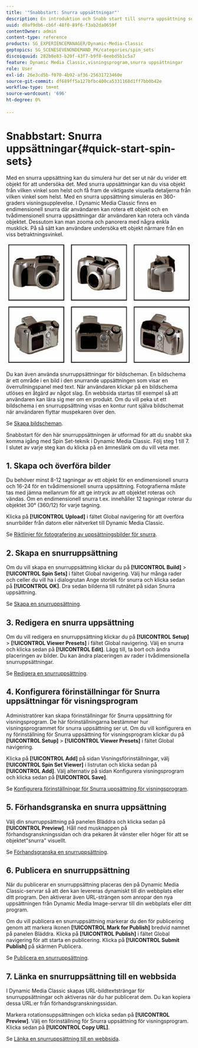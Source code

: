 ```yaml
---
title: '"Snabbstart: Snurra uppsättningar"'
description: En introduktion och Snabb start till snurra uppsättning som hjälper dig att komma igång snabbt.
uuid: d0af9db6-cb6f-48f0-89f6-f3ab2da0659f
contentOwner: admin
content-type: reference
products: SG_EXPERIENCEMANAGER/Dynamic-Media-Classic
geptopics: SG_SCENESEVENONDEMAND_PK/categories/spin_sets
discoiquuid: 282b8e83-b20f-43f7-b9f8-6eebd5b1c5a7
feature: Dynamic Media Classic,visningsprogram,snurra uppsättningar
role: User
exl-id: 26e3cd5b-f070-4b92-af36-25631723460e
source-git-commit: df689ff5a127bfbc400ca5331168d1ff7bb0b42e
workflow-type: tm+mt
source-wordcount: '696'
ht-degree: 0%

---
```


# Snabbstart: Snurra uppsättningar{#quick-start-spin-sets}

Med en snurra uppsättning kan du simulera hur det ser ut när du vrider ett objekt för att undersöka det. Med snurra uppsättningar kan du visa objekt från vilken vinkel som helst och få fram de viktigaste visuella detaljerna från vilken vinkel som helst. Med en snurra uppsättning simuleras en 360-graders visningsupplevelse. I Dynamic Media Classic finns en endimensionell snurra där användaren kan rotera ett objekt och en tvådimensionell snurra uppsättningar där användaren kan rotera och vända objektet. Dessutom kan man zooma och panorera med några enkla musklick. På så sätt kan användare undersöka ett objekt närmare från en viss betraktningsvinkel.

![Bilder för en snurra uppsättning.](/help/assets/spin_set.png)

Du kan även använda snurruppsättningar för bildscheman. En bildschema är ett område i en bild i den snurrande uppsättningen som visar en överrullningspanel med text. När användaren klickar på en bildschema utlöses en åtgärd av något slag. En webbsida startas till exempel så att användaren kan lära sig mer om en produkt. Om du vill peka ut ett bildschema i en snurruppsättning visas en kontur runt själva bildschemat när användaren flyttar muspekaren över den.

Se [Skapa bildscheman](creating-image-maps.md).

Snabbstart för den här snurruppsättningen är utformad för att du snabbt ska komma igång med Spin Set-teknik i Dynamic Media Classic. Följ steg 1 till 7. I slutet av varje steg kan du klicka på en ämneslänk om du vill veta mer.

## 1. Skapa och överföra bilder

Du behöver minst 8-12 tagningar av ett objekt för en endimensionell snurra och 16-24 för en tvådimensionell snurra uppsättning. Fotografierna måste tas med jämna mellanrum för att ge intryck av att objektet roteras och vändas. Om en endimensionell snurra t.ex. innehåller 12 tagningar roterar du objektet 30° (360/12) för varje tagning.

Klicka på **[!UICONTROL Upload]** i fältet Global navigering för att överföra snurrbilder från datorn eller nätverket till Dynamic Media Classic.

Se [Riktlinjer för fotografering av uppsättningsbilder för snurra](creating-spin-set.md#guidelines-for-shooting-spin-set-images).

## 2. Skapa en snurruppsättning

Om du vill skapa en snurruppsättning klickar du på **[!UICONTROL Build]** > **[!UICONTROL Spin Sets]** i fältet Global navigering. Välj hur många rader och celler du vill ha i dialogrutan Ange storlek för snurra och klicka sedan på **[!UICONTROL OK]**. Dra sedan bilderna till rutnätet på sidan Snurra uppsättning.

Se [Skapa en snurruppsättning](creating-spin-set.md#creating-a-spin-set).

<!-- 

Comment Type: remark
Last Modified By: unknown unknown 
Last Modified Date: 

<p>See <a href="#UnresolvedLink-sc7_spinsets_sp.xml#WS98ca2e6790647c06-245331fc135ab744793-8000">Including Image Maps in Spin Sets</a> to add clickable, hotspot regions, known as Image Maps, to images in a Spin Set. </p>

 -->

<!-- 

Comment Type: remark
Last Modified By: unknown unknown 
Last Modified Date: 

<p>See also <a href="#UnresolvedLink-sc7_spinsets_sp.xml#WS98ca2e6790647c06229f600f135ab7cc461-8000">Managing InfoPanel content</a>.</p>

 -->

## 3. Redigera en snurra uppsättning

Om du vill redigera en snurruppsättning klickar du på **[!UICONTROL Setup]** > **[!UICONTROL Viewer Presets]** i fältet Global navigering. Välj en snurra och klicka sedan på **[!UICONTROL Edit]**. Lägg till, ta bort och ändra placeringen av bilder. Du kan ändra placeringen av rader i tvådimensionella snurruppsättningar.

Se [Redigera en snurruppsättning](creating-spin-set.md#editing-a-spin-set).

## 4. Konfigurera förinställningar för Snurra uppsättningar för visningsprogram

Administratörer kan skapa förinställningar för Snurra uppsättning för visningsprogram. De här förinställningarna bestämmer hur visningsprogrammet för snurra uppsättning ser ut. Om du vill konfigurera en ny förinställning för Snurra uppsättning för visningsprogram klickar du på **[!UICONTROL Setup]** > **[!UICONTROL Viewer Presets]** i fältet Global navigering.

Klicka på **[!UICONTROL Add]** på sidan Visningsförinställningar, välj **[!UICONTROL Spin Set Viewer]** i listrutan och klicka sedan på **[!UICONTROL Add]**. Välj alternativ på sidan Konfigurera visningsprogram och klicka sedan på **[!UICONTROL Save]**.

Se [Konfigurera förinställningar för Snurra uppsättning för visningsprogram](setting-spin-set-viewer-presets.md#setting-up-spin-set-viewer-presets).

## 5. Förhandsgranska en snurra uppsättning

Välj din snurruppsättning på panelen Bläddra och klicka sedan på **[!UICONTROL Preview]**. Håll ned musknappen på förhandsgranskningssidan och dra pekaren åt vänster eller höger för att se objektet&quot;snurra&quot; visuellt.

Se [Förhandsgranska en snurruppsättning](previewing-spin-set.md#previewing-a-spin-set).

## 6. Publicera en snurruppsättning

När du publicerar en snurruppsättning placeras den på Dynamic Media Classic-servrar så att den kan levereras dynamiskt till din webbplats eller ditt program. Den aktiverar även URL-strängen som anropar den nya uppsättningen från Dynamic Media Image-servrar till din webbplats eller ditt program.

Om du vill publicera en snurruppsättning markerar du den för publicering genom att markera ikonen **[!UICONTROL Mark for Publish]** bredvid namnet på panelen Bläddra. Klicka på **[!UICONTROL Publish]** i fältet Global navigering för att starta en publicering. Klicka på **[!UICONTROL Submit Publish]** på skärmen Publicera.

Se [Publicera en snurruppsättning](publishing-spin-set.md#publishing-a-spin-set).

## 7. Länka en snurruppsättning till en webbsida

I Dynamic Media Classic skapas URL-bildtextsträngar för snurruppsättningar och aktiveras när du har publicerat dem. Du kan kopiera dessa URL:er från förhandsgranskningssidan.

Markera rotationsuppsättningen och klicka sedan på **[!UICONTROL Preview]**. Välj en förinställning för Snurra uppsättning för visningsprogram. Klicka sedan på **[!UICONTROL Copy URL]**.

Se [Länka en snurruppsättning till en webbsida](linking-spin-set-web-page.md#linking-a-spin-set-to-a-web-page).
